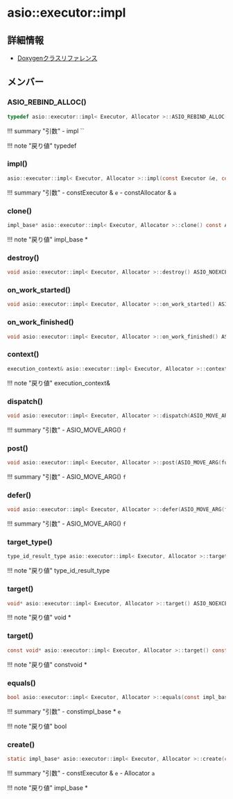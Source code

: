 # asio::executor::impl



## 詳細情報

- [Doxygenクラスリファレンス](https://lang-ship.com/reference/ESP32/latest/classasio_1_1executor_1_1impl_3_01system__executor_00_01_allocator_01_4.html)

## メンバー

### ASIO_REBIND_ALLOC()



```c
typedef asio::executor::impl< Executor, Allocator >::ASIO_REBIND_ALLOC(Allocator, impl) allocator_type
```

!!! summary "引数"
	- impl `` 

!!! note "戻り値"
	typedef



### impl()



```c
asio::executor::impl< Executor, Allocator >::impl(const Executor &e, const Allocator &a) ASIO_NOEXCEPT
```

!!! summary "引数"
	- constExecutor & `e` 
	- constAllocator & `a` 



### clone()



```c
impl_base* asio::executor::impl< Executor, Allocator >::clone() const ASIO_NOEXCEPT
```

!!! note "戻り値"
	impl_base *



### destroy()



```c
void asio::executor::impl< Executor, Allocator >::destroy() ASIO_NOEXCEPT
```



### on_work_started()



```c
void asio::executor::impl< Executor, Allocator >::on_work_started() ASIO_NOEXCEPT
```



### on_work_finished()



```c
void asio::executor::impl< Executor, Allocator >::on_work_finished() ASIO_NOEXCEPT
```



### context()



```c
execution_context& asio::executor::impl< Executor, Allocator >::context() ASIO_NOEXCEPT
```

!!! note "戻り値"
	execution_context&



### dispatch()



```c
void asio::executor::impl< Executor, Allocator >::dispatch(ASIO_MOVE_ARG(function) f)
```

!!! summary "引数"
	- ASIO_MOVE_ARG() `f` 



### post()



```c
void asio::executor::impl< Executor, Allocator >::post(ASIO_MOVE_ARG(function) f)
```

!!! summary "引数"
	- ASIO_MOVE_ARG() `f` 



### defer()



```c
void asio::executor::impl< Executor, Allocator >::defer(ASIO_MOVE_ARG(function) f)
```

!!! summary "引数"
	- ASIO_MOVE_ARG() `f` 



### target_type()



```c
type_id_result_type asio::executor::impl< Executor, Allocator >::target_type() const ASIO_NOEXCEPT
```

!!! note "戻り値"
	type_id_result_type



### target()



```c
void* asio::executor::impl< Executor, Allocator >::target() ASIO_NOEXCEPT
```

!!! note "戻り値"
	void *



### target()



```c
const void* asio::executor::impl< Executor, Allocator >::target() const ASIO_NOEXCEPT
```

!!! note "戻り値"
	constvoid *



### equals()



```c
bool asio::executor::impl< Executor, Allocator >::equals(const impl_base *e) const ASIO_NOEXCEPT
```

!!! summary "引数"
	- constimpl_base * `e` 

!!! note "戻り値"
	bool



### create()



```c
static impl_base* asio::executor::impl< Executor, Allocator >::create(const Executor &e, Allocator a=Allocator())
```

!!! summary "引数"
	- constExecutor & `e` 
	- Allocator `a` 

!!! note "戻り値"
	impl_base *



